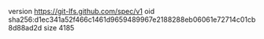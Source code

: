 version https://git-lfs.github.com/spec/v1
oid sha256:d1ec341a52f466c1461d9659489967e2188288eb06061e72714c01cb8d88ad2d
size 4185
